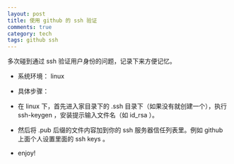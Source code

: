 ```yaml
---
layout: post
title: 使用 github 的 ssh 验证
comments: true
category: tech
tags: github ssh
---
```


多次碰到通过 ssh 验证用户身份的问题，记录下来方便记忆。

* 系统环境： linux 

* 具体步骤：

* 在 linux 下，首先进入家目录下的 .ssh 目录下（如果没有就创建一个），执行 ssh-keygen ，安装提示输入文件名（如 id_rsa ）。

* 然后将 .pub 后缀的文件内容加到你的 ssh 服务器信任列表里。例如 github 上面个人设置里面的 ssh keys 。

* enjoy!

